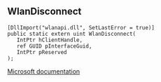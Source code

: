 ## WlanDisconnect

```
[DllImport("wlanapi.dll", SetLastError = true)]
public static extern uint WlanDisconnect(
   IntPtr hClientHandle,
   ref GUID pInterfaceGuid,
   IntPtr pReserved
);
```

[Microsoft documentation](https://docs.microsoft.com/en-us/windows/win32/api/wlanapi/nf-wlanapi-wlandisconnect)

